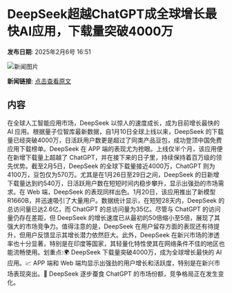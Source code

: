 # DeepSeek超越ChatGPT成全球增长最快AI应用，下载量突破4000万

**发布日期**: 2025年2月6号 16:51

![新闻图片](https://pic.chinaz.com/picmap/thumb/202502051558211433_3.jpg)

**新闻链接**: [点击查看原文](https://www.aibase.com/zh/news/15116)

## 内容

在全球人工智能应用市场，DeepSeek 以惊人的速度成长，成为目前增长最快的 AI 应用。根据量子位智库最新数据，自1月10日全球上线以来，DeepSeek 的下载量已经突破4000万，日活跃用户数更是超过了同类产品豆包，成功登顶中国免费应用下载榜单。DeepSeek 在 APP 端的表现尤为抢眼。上线仅半个月，该应用便在新增下载量上超越了 ChatGPT，并在接下来的日子里，持续保持着百万级的领先优势。截至2月5日，DeepSeek 的全球下载量接近4000万，ChatGPT 则为4100万，豆包仅为570万。尤其是在1月26日至29日之间，DeepSeek 的日新增下载量达到约540万，日活跃用户数在短短时间内稳步攀升，显示出强劲的市场需求。在 Web 端，DeepSeek 的表现同样出色。1月20日，该应用推出了新模型 R1660B，并迅速吸引了大量用户。数据统计显示，在短短28天内，DeepSeek 的总访问量已达2.6亿，而 ChatGPT 的总访问量为35亿。尽管与 ChatGPT 的访问量仍存在差距，但 DeepSeek 的增长速度已从最初的50倍缩小至5倍，展现了其强大的市场竞争力。值得注意的是，DeepSeek 在用户留存方面的表现还有待提升，但用户反馈显示其增长潜力依然巨大。此外，DeepSeek 在新兴市场的渗透率也十分显著，特别是在印度等国家，其轻量化特性使其在网络条件不佳的地区也能流畅使用。划重点:🌍 DeepSeek 下载量突破4000万，成为全球增长最快的 AI 应用。📈 APP 端和 Web 端均显示出强劲的用户增长和活跃度，特别是在新兴市场表现突出。🔄 DeepSeek 逐步蚕食 ChatGPT 的市场份额，竞争格局正在发生变化。

